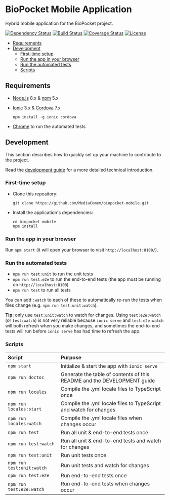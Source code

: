 # BioPocket Mobile Application

Hybrid mobile application for the BioPocket project.

[![Dependency Status](https://gemnasium.com/badges/github.com/MediaComem/biopocket-mobile.svg)](https://gemnasium.com/github.com/MediaComem/biopocket-mobile)
[![Build Status](https://travis-ci.org/MediaComem/biopocket-mobile.svg?branch=master)](https://travis-ci.org/MediaComem/biopocket-mobile)
[![Coverage Status](https://coveralls.io/repos/github/MediaComem/biopocket-mobile/badge.svg?branch=master)](https://coveralls.io/github/MediaComem/biopocket-mobile?branch=master)
[![License](https://img.shields.io/badge/License-MIT-blue.svg)](LICENSE.txt)

<!-- START doctoc generated TOC please keep comment here to allow auto update -->
<!-- DON'T EDIT THIS SECTION, INSTEAD RE-RUN doctoc TO UPDATE -->


- [Requirements](#requirements)
- [Development](#development)
  - [First-time setup](#first-time-setup)
  - [Run the app in your browser](#run-the-app-in-your-browser)
  - [Run the automated tests](#run-the-automated-tests)
  - [Scripts](#scripts)

<!-- END doctoc generated TOC please keep comment here to allow auto update -->



## Requirements

* [Node.js](https://nodejs.org) 8.x & [npm](https://www.npmjs.com) 5.x
* [Ionic](https://ionicframework.com) 3.x & [Cordova](https://cordova.apache.org) 7.x

      npm install -g ionic cordova
* [Chrome](https://www.google.com/chrome/) to run the automated tests



## Development

This section describes how to quickly set up your machine to contribute to the project.

Read the [development guide](DEVELOPMENT.md) for a more detailed technical introduction.

### First-time setup

* Clone this repository:

      git clone https://github.com/MediaComem/biopocket-mobile.git

* Install the application's dependencies:

      cd biopocket-mobile
      npm install

### Run the app in your browser

Run `npm start` (it will open your browser to visit `http://localhost:8100/`).

### Run the automated tests

* `npm run test:unit` to run the unit tests
* `npm run test:e2e` to run the end-to-end tests (the app must be running on `http://localhost:8100`)
* `npm run test` to run all tests

You can add `:watch` to each of these to automatically re-run the tests when files change (e.g. `npm run test:unit:watch`).

**Tip:** only use `test:unit:watch` to watch for changes.
Using `test:e2e:watch` (or `test:watch`) is not very reliable because
`ionic serve` and `test:e2e:watch` will both refresh when you make changes,
and sometimes the end-to-end tests will run before `ionic serve` has had time
to refresh the app.

### Scripts

| Script                    | Purpose                                                                 |
| :---                      | :---                                                                    |
| `npm start`               | Initialize & start the app with `ionic serve`                           |
| `npm run doctoc`          | Generate the table of contents of this README and the DEVELOPMENT guide |
| `npm run locales`         | Compile the .yml locale files to TypeScript once                        |
| `npm run locales:start`   | Compile the .yml locale files to TypeScript and watch for changes       |
| `npm run locales:watch`   | Compile the .yml locale files when changes occur                        |
| `npm run test`            | Run all unit & end-to-end tests once                                    |
| `npm run test:watch`      | Run all unit & end-to-end tests and watch for changes                   |
| `npm run test:unit`       | Run unit tests once                                                     |
| `npm run test:unit:watch` | Run unit tests and watch for changes                                    |
| `npm run test:e2e`        | Run end-to-end tests once                                               |
| `npm run test:e2e:watch`  | Run end-to-end tests when changes occur                                 |
